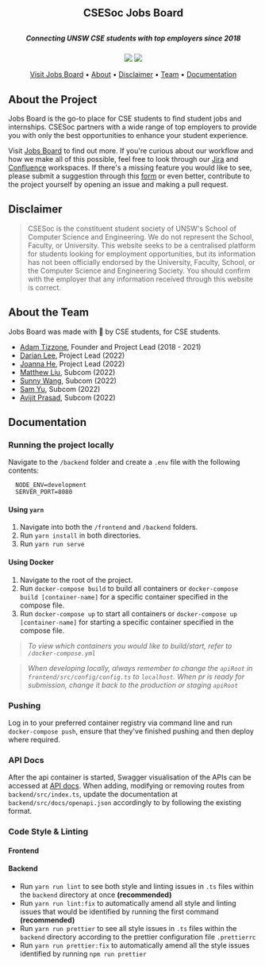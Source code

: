 <div align='center'>
  <h2>CSESoc Jobs Board<h2>
  <h5>Connecting UNSW CSE students with top employers since 2018</h5>
  <p align="center">
    <img src="https://img.shields.io/badge/-CSESoc-blue" />
    <img src="https://img.shields.io/badge/License-MIT-green" />
  </p>
</div>
<p align="center">
  <a href="https://jobsboard.csesoc.unsw.edu.au/">Visit Jobs Board</a> •
  <a href="#about">About</a> •
  <a href="#disclaimer">Disclaimer</a> •
  <a href="#team">Team</a> •
  <a href="#documentation">Documentation</a>
</p>

<h2 id="about">About the Project</h2>

Jobs Board is the go-to place for CSE students to find student jobs and internships. CSESoc partners with a wide range of top employers to provide you with only the best opportunities to enhance your student experience.

Visit [Jobs Board](https://jobsboard.csesoc.unsw.edu.au/) to find out more. If you're curious about our workflow and how we make all of this possible, feel free to look through our [Jira](https://compclub.atlassian.net/jira/software/projects/JOB/boards/28) and [Confluence](https://compclub.atlassian.net/wiki/spaces/JOB/overview?homepageId=2142864757) workspaces. If there's a missing feature you would like to see, please submit a suggestion through this [form](https://docs.google.com/forms/d/1qvWWyWX5TdjPi2vOndxmqLJ8_5iEMahLTBu_QyJhdFc/edit?usp=sharing) or even better, contribute to the project yourself by opening an issue and making a pull request.

<h2 id="disclaimer">Disclaimer</h2>

> CSESoc is the constituent student society of UNSW's School of Computer Science and Engineering. We do not represent the School, Faculty, or University. This website seeks to be a centralised platform for students looking for employment opportunities, but its information has not been officially endorsed by  the University, Faculty, School, or the Computer Science and Engineering Society.  You should confirm with the employer that any information 
received through this website is correct.

<h2 id="team">About the Team</h2>

Jobs Board was made with 🤍 by CSE students, for CSE students.
- [Adam Tizzone](https://github.com/ad-t), Founder and Project Lead (2018 - 2021)
- [Darian Lee](https://github.com/Darianlmj), Project Lead (2022)
- [Joanna He](https://github.com/joanna209), Project Lead (2022)
- [Matthew Liu](https://github.com/matth3wliuu), Subcom (2022)
- [Sunny Wang](https://github.com/casio987), Subcom (2022)
- [Sam Yu](https://github.com/samyu1204), Subcom (2022)
- [Avijit Prasad](https://github.com/avijits01), Subcom (2022)

<h2 id="documentation">Documentation</h2>

### Running the project locally 
Navigate to the `/backend` folder and create a `.env` file with the following contents:

```
  NODE_ENV=development
  SERVER_PORT=8080
```

#### Using `yarn`
1. Navigate into both the `/frontend` and `/backend` folders.
2. Run `yarn install` in both directories.
3. Run `yarn run serve` 

#### Using Docker
1. Navigate to the root of the project.
2. Run `docker-compose build` to build all containers or `docker-compose build [container-name]` for a specific container specified in the compose file.
3. Run `docker-compose up` to start all containers or `docker-compose up [container-name]` for starting a specific container specified in the compose file.

> *To view which containers you would like to build/start, refer to `/docker-compose.yml`*

>*When developing locally, always remember to change the `apiRoot` in `frontend/src/config/config.ts` to `localhost`. When pr is ready for submission, change it back to the production or staging `apiRoot`*

### Pushing
Log in to your preferred container registry via command line and run `docker-compose push`, ensure that they've finished pushing and then deploy where required.

### API Docs
After the api container is started, Swagger visualisation of the APIs can be accessed at [API docs](http://localhost:8080/docs/). 
When adding, modifying or removing routes from `backend/src/index.ts`, update the documentation at `backend/src/docs/openapi.json` accordingly to by following the existing format.

### Code Style & Linting
#### Frontend

#### Backend
- Run `yarn run lint` to see both style and linting issues in `.ts` files within the `backend` directory at once **(recommended)**
- Run `yarn run lint:fix` to automatically amend all style and linting issues that would be identified by running the first command **(recommended)**
- Run `yarn run prettier` to see all style issues in `.ts` files within the `backend` directory according to the prettier configuration file `.prettierrc`
- Run `yarn run prettier:fix` to automatically amend all the style issues identified by running `npm run prettier`
